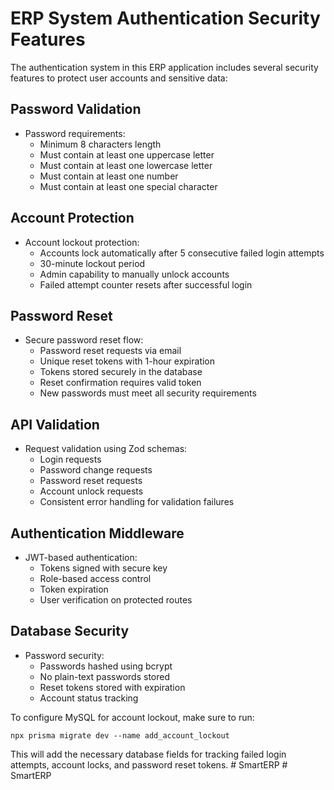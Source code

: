 # ERP System Authentication Security Features

The authentication system in this ERP application includes several security features to protect user accounts and sensitive data:

## Password Validation

- Password requirements:
  - Minimum 8 characters length
  - Must contain at least one uppercase letter
  - Must contain at least one lowercase letter
  - Must contain at least one number
  - Must contain at least one special character

## Account Protection

- Account lockout protection:
  - Accounts lock automatically after 5 consecutive failed login attempts
  - 30-minute lockout period
  - Admin capability to manually unlock accounts
  - Failed attempt counter resets after successful login

## Password Reset

- Secure password reset flow:
  - Password reset requests via email
  - Unique reset tokens with 1-hour expiration
  - Tokens stored securely in the database
  - Reset confirmation requires valid token
  - New passwords must meet all security requirements

## API Validation

- Request validation using Zod schemas:
  - Login requests
  - Password change requests
  - Password reset requests
  - Account unlock requests
  - Consistent error handling for validation failures

## Authentication Middleware

- JWT-based authentication:
  - Tokens signed with secure key
  - Role-based access control
  - Token expiration
  - User verification on protected routes

## Database Security

- Password security:
  - Passwords hashed using bcrypt
  - No plain-text passwords stored
  - Reset tokens stored with expiration
  - Account status tracking

To configure MySQL for account lockout, make sure to run:
```
npx prisma migrate dev --name add_account_lockout
```

This will add the necessary database fields for tracking failed login attempts, account locks, and password reset tokens. #   S m a r t E R P  
 #   S m a r t E R P  
 